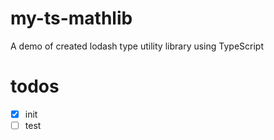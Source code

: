 # my-ts-mathlib

A demo of created lodash type utility library using TypeScript

# todos

- [x] init
- [ ] test
